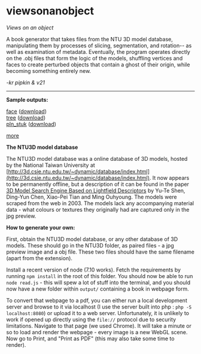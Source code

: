 # viewsonanobject

_Views on an object_

A book generator that takes files from the NTU 3D model database, manipulating them by processes of slicing, segmentation, and rotation-- as well as examination of metadata. Eventually, the program operates directly on the .obj files that form the logic of the models, shuffling vertices and faces to create perturbed objects that contain a ghost of their origin, while becoming something entirely new.

_-kr pipkin & v21_

---

**Sample outputs:**

[face](examples/views%20on%20an%20object-face.pdf) ([download](https://github.com/v21/viewsonanobject/raw/master/examples/views%20on%20an%20object-face.pdf))  
[tree](examples/views%20on%20an%20object-tree.pdf) ([download](https://github.com/v21/viewsonanobject/raw/master/examples/views%20on%20an%20object-tree.pdf))  
[pln_stuk](examples/views%20on%20an%20object-pln_stuk.pdf) ([download](https://github.com/v21/viewsonanobject/raw/master/examples/views%20on%20an%20object-pln_stuk.pdf))  

[more](examples/extra)

**The NTU3D model database**

The NTU3D model database was a online database of 3D models, hosted by the National Taiwan University at [http://3d.csie.ntu.edu.tw/~dynamic/database/index.html](http://3d.csie.ntu.edu.tw/~dynamic/database/index.html). It now appears to be permanently offline, but a description of it can be found in the paper [3D Model Search Engine Based on Lightfield Descriptors](https://www.yumpu.com/en/document/view/18042248/3d-model-search-engine-based-on-lightfield-descriptors) by Yu-Te Shen, Ding-Yun Chen, Xiao-Pei Tian and Ming Ouhyoung. The models were scraped from the web in 2003. The models lack any accompanying material data - what colours or textures they originally had are captured only in the jpg preview.

**How to generate your own:**

First, obtain the NTU3D model database, or any other database of 3D models. These should go in the NTU3D folder, as paired files - a jpg preview image and a obj file. These two files should have the same filename (apart from the extension).

Install a recent version of node (7.10 works). Fetch the requirements by running `npm install` in the root of this folder. You should now be able to run `node read.js` - this will spew a lot of stuff into the terminal, and you should now have a new folder within `output/` containing a book in webpage form.

To convert that webpage to a pdf, you can either run a local development server and browse to it via localhost (I use the server built into php : `php -S localhost:8080`) or upload it to a web server. Unfortunately, it is unlikely to work if opened up directly using the `file://` protocol due to security limitations. Navigate to that page (we used Chrome). It will take a minute or so to load and render the webpage - every image is a new WebGL scene. Now go to Print, and "Print as PDF" (this may also take some time to render).
